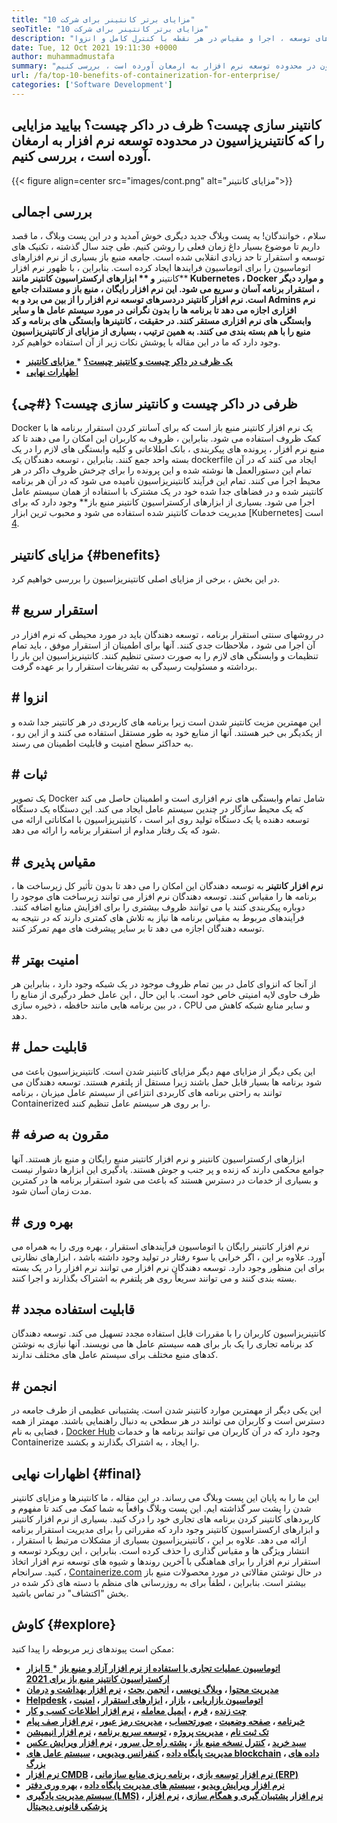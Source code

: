 ```yaml
---
title: "10 مزایای برتر کانتینر برای شرکت" 
seoTitle: "10 مزایای برتر کانتینر برای شرکت" 
description: "این پست وبلاگ مزایای احتمالی کانتینر را روشن می کند. برنامه های توسعه ، اجرا و مقیاس در هر نقطه با کنترل کامل و انزوا." 
date: Tue, 12 Oct 2021 19:11:30 +0000
author: muhammadmustafa
summary: "کانتینر سازی چیست؟ ظرف در داکر چیست؟ بیایید مزایایی را که کانتینریزاسیون در محدوده توسعه نرم افزار به ارمغان آورده است ، بررسی کنیم." 
url: /fa/top-10-benefits-of-containerization-for-enterprise/
categories: ['Software Development']
---
```


## کانتینر سازی چیست؟ ظرف در داکر چیست؟ بیایید مزایایی را که کانتینریزاسیون در محدوده توسعه نرم افزار به ارمغان آورده است ، بررسی کنیم.

{{< figure align=center src="images/cont.png" alt="مزایای کانتینر">}}


## بررسی اجمالی
سلام ، خوانندگان! به پست وبلاگ جدید دیگری خوش آمدید و در این پست وبلاگ ، ما قصد داریم تا موضوع بسیار داغ زمان فعلی را روشن کنیم. طی چند سال گذشته ، تکنیک های توسعه و استقرار تا حد زیادی انقلابی شده است. جامعه منبع باز بسیاری از نرم افزارهای اتوماسیون را برای اتوماسیون فرایندها ایجاد کرده است. بنابراین ، با ظهور نرم افزار **کانتینر  **و **  ابزارهای ارکستراسیون کانتینر  **مانند Kubernetes ، Docker و موارد دیگر ، استقرار برنامه آسان و سریع می شود. این نرم افزار رایگان ، منبع باز و مستندات جامع است. نرم افزار کانتینر دردسرهای توسعه نرم افزار را از بین می برد و به Admins نرم افزاری اجازه می دهد تا برنامه ها را بدون نگرانی در مورد سیستم عامل ها و سایر وابستگی های نرم افزاری مستقر کنند. در حقیقت ، کانتینرها وابستگی های برنامه و کد منبع را با هم بسته بندی می کنند. به همین ترتیب ، بسیاری از مزایای**   از کانتینریزاسیون** وجود دارد که ما در این مقاله با پوشش نکات زیر از آن استفاده خواهیم کرد.
  * **[یک ظرف در داکر چیست و کانتینر چیست؟][1]**
  *[ **مزایای کانتینر** ][2]
  * **[اظهارات نهایی][3]**

## ظرفی در داکر چیست و کانتینر سازی چیست؟   {#چی}
Docker یک نرم افزار کانتینر منبع باز است که برای آسانتر کردن استقرار برنامه ها با کمک ظروف استفاده می شود. بنابراین ، ظروف به کاربران این امکان را می دهند تا کد منبع نرم افزار ، پرونده های پیکربندی ، بانک اطلاعاتی و کلیه وابستگی های لازم را در یک بسته واحد جمع کنند. بنابراین ، توسعه دهندگان یک dockerfile ایجاد می کنند که در آن تمام این دستورالعمل ها نوشته شده و این پرونده را برای چرخش ظروف داکر در هر محیط اجرا می کنند. تمام این فرآیند کانتینریزاسیون نامیده می شود که در آن هر برنامه کانتینر شده و در فضاهای جدا شده خود در یک مشترک با استفاده از همان سیستم عامل اجرا می شود. بسیاری از ابزارهای ارکستراسیون کانتینر منبع باز** وجود دارد که برای مدیریت خدمات کانتینر شده استفاده می شود و محبوب ترین ابزار [Kubernetes] است [4].

## مزایای کانتینر   {#benefits}
در این بخش ، برخی از مزایای اصلی کانتینریزاسیون را بررسی خواهیم کرد.

## # استقرار سریع
در روشهای سنتی استقرار برنامه ، توسعه دهندگان باید در مورد محیطی که نرم افزار در آن اجرا می شود ، ملاحظات جدی کنند. آنها برای اطمینان از استقرار موفق ، باید تمام تنظیمات و وابستگی های لازم را به صورت دستی تنظیم کنند. کانتینریزاسیون این بار را برداشته و مسئولیت رسیدگی به تشریفات استقرار را بر عهده گرفت.

## # انزوا
این مهمترین مزیت کانتینر شدن است زیرا برنامه های کاربردی در هر کانتینر جدا شده و از یکدیگر بی خبر هستند. آنها از منابع خود به طور مستقل استفاده می کنند و از این رو ، به حداکثر سطح امنیت و قابلیت اطمینان می رسند.

## # **ثبات**
یک تصویر Docker شامل تمام وابستگی های نرم افزاری است و اطمینان حاصل می کند که یک محیط سازگار در چندین سیستم عامل ایجاد می کند. این دستگاه یک دستگاه توسعه دهنده یا یک دستگاه تولید روی ابر است ، کانتینریزاسیون با امکاناتی ارائه می شود که یک رفتار مداوم از استقرار برنامه را ارائه می دهد.

## # مقیاس پذیری
**نرم افزار کانتینر** به توسعه دهندگان این امکان را می دهد تا بدون تأثیر کل زیرساخت ها ، برنامه ها را مقیاس کنند. توسعه دهندگان نرم افزار می توانند زیرساخت های موجود را دوباره پیکربندی کنند یا می توانند ظروف بیشتری را برای افزایش منابع اضافه کنند. فرآیندهای مربوط به مقیاس برنامه ها نیاز به تلاش های کمتری دارند که در نتیجه به توسعه دهندگان اجازه می دهد تا بر سایر پیشرفت های مهم تمرکز کنند.

## # امنیت بهتر
از آنجا که انزوای کامل در بین تمام ظروف موجود در یک شبکه وجود دارد ، بنابراین هر ظرف حاوی لایه امنیتی خاص خود است. با این حال ، این عامل خطر درگیری از منابع را در بین برنامه هایی مانند حافظه ، ذخیره سازی ، CPU و سایر منابع شبکه کاهش می دهد.

## # قابلیت حمل
این یکی دیگر از مزایای مهم دیگر مزایای کانتینر شدن است. کانتینریزاسیون باعث می شود برنامه ها بسیار قابل حمل باشند زیرا مستقل از پلتفرم هستند. توسعه دهندگان می توانند به راحتی برنامه های کاربردی انتزاعی از سیستم عامل میزبان ، برنامه Containerized را بر روی هر سیستم عامل تنظیم کنند.

## #  **مقرون به صرفه** 
ابزارهای ارکستراسیون کانتینر و نرم افزار کانتینر منبع رایگان و منبع باز هستند. آنها جوامع محکمی دارند که زنده و پر جنب و جوش هستند. یادگیری این ابزارها دشوار نیست و بسیاری از خدمات در دسترس هستند که باعث می شود استقرار برنامه ها در کمترین مدت زمان آسان شود.

## # بهره وری
نرم افزار کانتینر رایگان با اتوماسیون فرآیندهای استقرار ، بهره وری را به همراه می آورد. علاوه بر این ، اگر خرابی یا سوء رفتار در تولید وجود داشته باشد ، ابزارهای نظارتی برای این منظور وجود دارد. توسعه دهندگان نرم افزار می توانند نرم افزار را در یک بسته بسته بندی کنند و می توانند سریعاً روی هر پلتفرم به اشتراک بگذارند و اجرا کنند.

## # قابلیت استفاده مجدد
کانتینریزاسیون کاربران را با مقررات قابل استفاده مجدد تسهیل می کند. توسعه دهندگان کد برنامه تجاری را یک بار برای همه سیستم عامل ها می نویسند. آنها نیازی به نوشتن کدهای منبع مختلف برای سیستم عامل های مختلف ندارند.

## # انجمن
این یکی دیگر از مهمترین موارد کانتینر شدن است. پشتیبانی عظیمی از طرف جامعه در دسترس است و کاربران می توانند در هر سطحی به دنبال راهنمایی باشند. مهمتر از همه ، فضایی به نام [Docker Hub][5] وجود دارد که در آن کاربران می توانند برنامه ها و خدمات Containerize را ایجاد ، به اشتراک بگذارند و بکشند.

## اظهارات نهایی   {#final}
این ما را به پایان این پست وبلاگ می رساند. در این مقاله ، ما کانتینرها و مزایای کانتینر شدن را پشت سر گذاشته ایم. این پست وبلاگ واقعاً به شما کمک می کند تا مفهوم و کاربردهای کانتینر کردن برنامه های تجاری خود را درک کنید. بسیاری از نرم افزار کانتینر و ابزارهای ارکستراسیون کانتینر وجود دارد که مقرراتی را برای مدیریت استقرار برنامه ارائه می دهد. علاوه بر این ، کانتینریزاسیون بسیاری از مشکلات مرتبط با استقرار ، انتشار ویژگی ها و مقیاس گذاری را حذف کرده است. بنابراین ، این رویکرد توسعه و استقرار نرم افزار را برای هماهنگی با آخرین روندها و شیوه های توسعه نرم افزار اتخاذ کنید.
سرانجام ، [Containerize.com][6] در حال نوشتن مقالاتی در مورد محصولات منبع باز بیشتر است. بنابراین ، لطفاً برای به روزرسانی های منظم با دسته های ذکر شده در بخش "اکتشاف" در تماس باشید.

## کاوش   {#explore}
ممکن است پیوندهای زیر مربوطه را پیدا کنید:
  * **[][7][اتوماسیون عملیات تجاری با استفاده از نرم افزار آزاد و منبع باز][7]**
  *[ **5 ابزار ارکستراسیون کانتینر منبع باز برای 2021** ][8]
  * **[][7][مدیریت محتوا][9] ، [وبلاگ نویسی][10] ، [انجمن بحث][11] ، [نرم افزار بهداشت و درمان][12]**
  * **[][7][Helpdesk][13] ، [اتوماسیون بازاریابی][14] ، [بازار][15] ، [ابزارهای استقرار][16] ، [امنیت][17]**
  * **[][7][چت زنده][18] ، [فرم][19] ، [ایمیل معامله][20] ، [نرم افزار اطلاعات کسب و کار][21]**
  * **[][7][خبرنامه][22] ، [صفحه وضعیت][23] ، [صورتحساب][24] ، [مدیریت رمز عبور][25] ، [نرم افزار صف پیام][26]**
  * **[][7][تک ثبت نام][27] ، [مدیریت پروژه][28] ، [توسعه سریع برنامه][29] ، [نرم افزار انیمیشن][30]**
  * **[][7][سبد خرید][31] ، [کنترل نسخه منبع باز][32] ، [پشته راه حل سرور][33] ، [نرم افزار ویرایش عکس][34]**
  * **[][7][مدیریت پایگاه داده][35] ، [کنفرانس ویدیویی][36] ، [سیستم عامل های blockchain][37] ، [داده های بزرگ][38]**
  * **[][7][نرم افزار CMDB][39] ، [نرم افزار توسعه بازی][40] ، [برنامه ریزی منابع سازمانی (ERP)][41]**
  * **[][7][نرم افزار ویرایش ویدیو][42] ، [سیستم های مدیریت پایگاه داده][43] ، [بهره وری دفتر][44]**
  * **[][7][سیستم مدیریت یادگیری (LMS)][45] ، [نرم افزار پشتیبان گیری و همگام سازی][46] ، [نرم افزار پزشکی قانونی دیجیتال][47]**

  
[1]: #what
[2]: #benefits
[3]: #final
[4]: https://kubernetes.io/
[5]: https://hub.docker.com/
[6]: https://www.containerize.com/
[7]: https://blog.containerize.com/blogging/automate-business-operations-using-open-source-software/
[8]: https://blog.containerize.com/2021/10/11/top-5-open-source-container-orchestration-tools-for-2021/
[9]: https://products.containerize.com/content-management/
[10]: https://products.containerize.com/blogging/
[11]: https://products.containerize.com/discussion-forum/
[12]: https://products.containerize.com/healthcare-technologies/
[13]: https://products.containerize.com/helpdesk/
[14]: https://products.containerize.com/marketing-automation/
[15]: https://products.containerize.com/marketplace/
[16]: https://products.containerize.com/deployment-tools/
[17]: https://products.containerize.com/security-testing-tools/
[18]: https://products.containerize.com/live-chat/
[19]: https://products.containerize.com/form/
[20]: https://products.containerize.com/transactional-email/
[21]: https://products.containerize.com/business-intelligence/
[22]: https://products.containerize.com/newsletter/
[23]: https://products.containerize.com/status/
[24]: https://products.containerize.com/invoicing/
[25]: https://products.containerize.com/password-management/
[26]: https://products.containerize.com/message-queue-software/
[27]: https://products.containerize.com/single-sign-on/
[28]: https://products.containerize.com/project-management/
[29]: https://products.containerize.com/rad/
[30]: https://products.containerize.com/animation-software/
[31]: https://products.containerize.com/ecommerce/
[32]: https://products.containerize.com/version-control/
[33]: https://products.containerize.com/solution-stack/
[34]: https://products.containerize.com/photo-editing-software/
[35]: https://products.containerize.com/database-management/
[36]: https://products.containerize.com/video-conferencing/
[37]: https://products.containerize.com/blockchain-platforms/
[38]: https://products.containerize.com/big-data/
[39]: https://products.containerize.com/cmdb-software/
[40]: https://products.containerize.com/game-development-software/
[41]: https://products.containerize.com/erp/
[42]: https://products.containerize.com/video-editing-software/
[43]: https://products.containerize.com/database-management-system/
[44]: https://products.containerize.com/office-productivity/
[45]: https://products.containerize.com/lms/
[46]: https://products.containerize.com/backup-and-sync/
[47]: https://products.containerize.com/digital-forensic-software/
